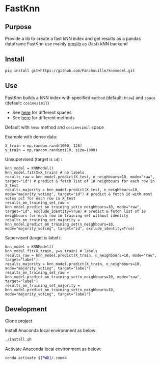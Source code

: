 # FastKnn

## Purpose
Provide a lib to create a fast kNN index and get results as a pandas dataframe
FastKnn use mainly [nmslib](https://github.com/nmslib/nmslib/) as (fast) kNN backend


## Install
`pip install git+https://github.com/Fanchouille/knnmodel.git`

## Use
FastKnn builds a kNN index with specified `method` (default: `hnsw`) 
and `space` (default: `cosinesimil`)
- See [here](https://github.com/nmslib/nmslib/blob/master/manual/spaces.md) for different spaces
- See [here](https://github.com/nmslib/nmslib/blob/master/manual/methods.md) for different methods

Default with `hnsw` method and `cosinesimil` space

Example with dense data:
    
    X_train = np.random.rand(1000, 128)
    y_train = np.random.randint(10, size=1000)

Unsupervised (target is `id`) : 

    knn_model = KNNModel() 
    knn_model.fit(X=X_train) # no labels
    results_raw = knn_model.predict(X_test, n_neighbours=10, mode="raw", target="id") # predict & fetch list of 10 neighbours for each row in X_test
    results_majority = knn_model.predict(X_test, n_neighbours=10, mode="majority_voting", target="id") # predict & fetch id with most votes pct for each row in X_test
    results_on_training_set_raw = knn_model.predict_on_training_set(n_neighbours=10, mode="raw", target="id", exclude_identity=True) # predict & fetch list of 10 neighbours for each row in training set without identity
    results_on_training_set_majority = knn_model.predict_on_training_set(n_neighbours=10, mode="majority_voting", target="id", exclude_identity=True)

Supervised (target is label`)`:
    
    knn_model = KNNModel()
    knn_model.fit(X_train, y=y_train) # labels
    results_raw = knn_model.predict(X_train, n_neighbours=10, mode="raw", target="label")
    results_majority = knn_model.predict(X_train, n_neighbours=10, mode="majority_voting", target="label")
    results_on_training_set_raw = knn_model.predict_on_training_set(n_neighbours=10, mode="raw", target="label")
    results_on_training_set_majority = knn_model.predict_on_training_set(n_neighbours=10, mode="majority_voting", target="label")


## Development
Clone project

Install Anaconda local environment as below:
```bash
./install.sh
```

Activate Anaconda local environment as below:

```bash
conda activate ${PWD}/.conda
```
